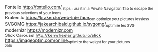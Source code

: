 Fontello http://fontello.com/ <sub>(tips : use it in a Private Navigation Tab to escape the previous selections of your icons</sub><br/>
Kraken.io https://kraken.io/web-interface<sub>can optimize your pictures lossless</sub><br/>
SVGOMG https://jakearchibald.github.io/svgomg/<sub>optimise les SVG</sub><br/>
modernizr https://modernizr.com<br/>
Slick Carousel http://kenwheeler.github.io/slick<br/>
https://imageoptim.com/online<sub>optimize the weight for your pictures<br/>
<sub>2018</sub>

